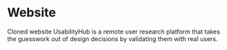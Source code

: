 # Website
Cloned website
UsabilityHub is a remote user research platform that takes the guesswork out of design decisions by validating them with real users.
